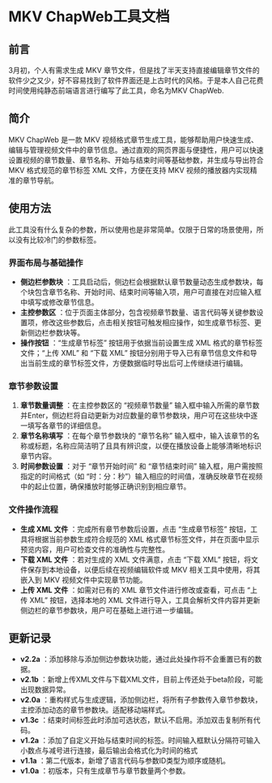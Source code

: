 # MKV ChapWeb工具文档
## 前言

3月初，个人有需求生成 MKV 章节文件，但是找了半天支持直接编辑章节文件的软件少之又少，好不容易找到了软件界面还是上古时代的风格。于是本人自己花费时间使用纯静态前端语言进行编写了此工具，命名为MKV ChapWeb.

## 简介

MKV ChapWeb 是一款 MKV 视频格式章节生成工具，能够帮助用户快速生成、编辑与管理视频文件中的章节信息。通过直观的网页界面与便捷性，用户可以快速设置视频的章节数量、章节名称、开始与结束时间等基础参数，并生成与导出符合 MKV 格式规范的章节标签 XML 文件，方便在支持 MKV 视频的播放器内实现精准的章节导航。

## 使用方法
此工具没有什么复杂的参数，所以使用也是非常简单。仅限于日常的场景使用，所以没有比较冷门的参数标签。

### 界面布局与基础操作

  * **侧边栏参数块** ：工具启动后，侧边栏会根据默认章节数量动态生成参数块，每个块包含章节名称、开始时间、结束时间等输入项，用户可直接在对应输入框中填写或修改章节信息。
  * **主控参数区** ：位于页面主体部分，包含视频章节数量、语言代码等关键参数设置项，修改这些参数后，点击相关按钮可触发相应操作，如生成章节标签、更新侧边栏参数块等。
  * **操作按钮** ：“生成章节标签” 按钮用于依据当前设置生成 XML 格式的章节标签文件；“上传 XML” 和 “下载 XML” 按钮分别用于导入已有章节信息文件和导出当前生成的章节标签文件，方便数据临时导出后可上传继续进行编辑。

### 章节参数设置

  1. **章节数量调整** ：在主控参数区的 “视频章节数量” 输入框中输入所需的章节数并Enter，侧边栏将自动更新为对应数量的章节参数块，用户可在这些块中逐一填写各章节的详细信息。
  2. **章节名称填写** ：在每个章节参数块的 “章节名称” 输入框中，输入该章节的名称或标题，名称应简洁明了且具有辨识度，以便在播放设备上能够清晰地标识章节内容。
  3. **时间参数设置** ：对于 “章节开始时间” 和 “章节结束时间” 输入框，用户需按照指定的时间格式（如 “时：分：秒”）输入相应的时间值，准确反映章节在视频中的起止位置，确保播放时能够正确识别到相应章节。

### 文件操作流程

  * **生成 XML 文件** ：完成所有章节参数后设置，点击 “生成章节标签” 按钮，工具将根据当前参数生成符合规范的 XML 格式章节标签文件，并在页面中显示预览内容，用户可检查文件的准确性与完整性。
  * **下载 XML 文件** ：若对生成的 XML 文件满意，点击 “下载 XML” 按钮，将文件保存到本地设备，以便后续在视频编辑软件或 MKV 相关工具中使用，将其嵌入到 MKV 视频文件中实现章节功能。
  * **上传 XML 文件** ：如需对已有的 XML 章节文件进行修改或查看，可点击 “上传 XML” 按钮，选择本地的 XML 文件进行导入，工具会解析文件内容并更新侧边栏的章节参数块，用户可在基础上进行进一步编辑。

## 更新记录

  * **v2.2a** ：添加移除与添加侧边参数块功能，通过此处操作将不会重置已有的数据。
  * **v2.1b** ：新增上传XML文件与下载XML文件，目前上传还处于beta阶段，可能出现数据异常。
  * **v2.0a** ：重构样式与生成逻辑，添加侧边栏，将所有子参数传入章节参数块，主控添加动态的章节参数块。适配移动端样式。
  * **v1.3c** ：结束时间标签此时添加可选状态，默认不启用。添加双击复制所有代码。
  * **v1.2a** ：添加了自定义开始与结束时间的标签。时间输入框默认分隔符可输入小数点与减号进行连接，最后输出会格式化为时间的格式
  * **v1.1a** ：第二代版本，新增了语言代码与参数ID类型为顺序或随机。
  * **v1.0a** ：初版本，只有生成章节与章节数量两个参数。
